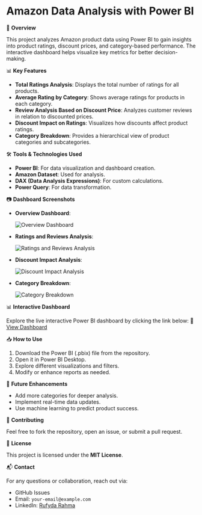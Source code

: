 # Amazon Data Analysis with Power BI

📌 **Overview**

This project analyzes Amazon product data using Power BI to gain insights into product ratings, discount prices, and category-based performance. The interactive dashboard helps visualize key metrics for better decision-making.

📊 **Key Features**

- **Total Ratings Analysis**: Displays the total number of ratings for all products.
- **Average Rating by Category**: Shows average ratings for products in each category.
- **Review Analysis Based on Discount Price**: Analyzes customer reviews in relation to discounted prices.
- **Discount Impact on Ratings**: Visualizes how discounts affect product ratings.
- **Category Breakdown**: Provides a hierarchical view of product categories and subcategories.

🛠️ **Tools & Technologies Used**

- **Power BI**: For data visualization and dashboard creation.
- **Amazon Dataset**: Used for analysis.
- **DAX (Data Analysis Expressions)**: For custom calculations.
- **Power Query**: For data transformation.

📷 **Dashboard Screenshots**

- **Overview Dashboard**:

  ![Overview Dashboard](https://github.com/user-attachments/assets/3bd24297-fb06-4193-ba86-f011414f6222)

- **Ratings and Reviews Analysis**:

  ![Ratings and Reviews Analysis](https://github.com/user-attachments/assets/4949febd-3baf-430b-8c07-875e97113f4c)

- **Discount Impact Analysis**:

  ![Discount Impact Analysis](https://github.com/user-attachments/assets/36a1a6d5-e7c8-465e-b766-21f1c494617c)

- **Category Breakdown**:

  ![Category Breakdown](https://github.com/user-attachments/assets/ab6e6400-4b87-49b8-a3bd-54adc9c502a2)

📊 **Interactive Dashboard**

Explore the live interactive Power BI dashboard by clicking the link below:
🔗 [View Dashboard](https://app.powerbi.com/groups/me/reports/5f4b37cf-46c7-41af-8ecd-2804c7749d54/3aa989cb53edaa1d1641?experience=power-bi)

📥 **How to Use**

1. Download the Power BI (.pbix) file from the repository.
2. Open it in Power BI Desktop.
3. Explore different visualizations and filters.
4. Modify or enhance reports as needed.

🚀 **Future Enhancements**

- Add more categories for deeper analysis.
- Implement real-time data updates.
- Use machine learning to predict product success.

🤝 **Contributing**

Feel free to fork the repository, open an issue, or submit a pull request.

📜 **License**

This project is licensed under the **MIT License**.

📬 **Contact**

For any questions or collaboration, reach out via:

- GitHub Issues
- Email: `your-email@example.com`
- LinkedIn: [Rufyda Rahma](https://www.linkedin.com/in/rufyda-rahma-96b656179/)
